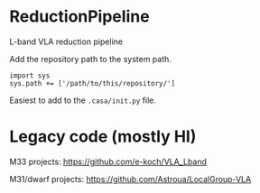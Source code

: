 # ReductionPipeline
L-band VLA reduction pipeline

Add the repository path to the system path.
```
import sys
sys.path += ['/path/to/this/repository/']
```
Easiest to add to the `.casa/init.py` file.

# Legacy code (mostly HI)

M33 projects: https://github.com/e-koch/VLA_Lband

M31/dwarf projects: https://github.com/Astroua/LocalGroup-VLA
